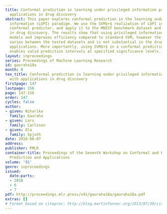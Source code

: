 ```yaml
---
title: Conformal prediction in learning under privileged information paradigm with
  applications in drug discovery
abstract: This paper explores conformal prediction in the learning under privileged
  information (LUPI) paradigm. We use the SVM$+$ realization of LUPI in an inductive
  conformal predictor, and apply it to the MNIST benchmark dataset and three datasets
  in drug discovery. The results show that using privileged information produces valid
  models and improves efficiency compared to standard SVM, however the improvement
  varies between the tested datasets and is not substantial in the drug discovery
  applications. More importantly, using SVM$+$ in a conformal prediction framework
  enables valid prediction intervals at specified significance levels.
layout: inproceedings
series: Proceedings of Machine Learning Research
id: gauraha18a
month: 0
tex_title: Conformal prediction in learning under privileged information paradigm
  with applications in drug discovery
firstpage: 147
lastpage: 156
page: 147-156
order: 147
cycles: false
author:
- given: Niharika
  family: Gauraha
- given: Lars
  family: Carlsson
- given: Ola
  family: Spjuth
date: 2018-06-07
address: 
publisher: PMLR
container-title: Proceedings of the Seventh Workshop on Conformal and Probabilistic
  Prediction and Applications
volume: '91'
genre: inproceedings
issued:
  date-parts:
  - 2018
  - 6
  - 7
pdf: http://proceedings.mlr.press/v91/gauraha18a/gauraha18a.pdf
extras: []
# Format based on citeproc: http://blog.martinfenner.org/2013/07/30/citeproc-yaml-for-bibliographies/
---
```

